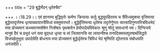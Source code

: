 +++
title = "29 बुद्धेर्भेदन् धृतेश्चैव"

+++
।।18.29।। एवं ज्ञानस्य बुद्धिवृत्तेः कर्मणः क्रियायाः कर्तुः
बुद्ध्युपहितस्य च त्रैविध्यमुक्त्वा वृत्तिमत्या बुद्धेस्तदृत्तेश्च
धृत्याख्यायास्त्रैविध्यं वक्तुमारभते। बुद्धेर्वृत्तिमत्या धृतेश्च
तदृत्तेर्गुणतः सात्त्वादिगुणतस्त्रिविधभेदं मया प्रोच्यमानं कथ्यमानमशेषेण
निःशेषतः पृथक्त्वेन हेयोपादेयविवेकतः श्रुणु श्रोतुं सावधानो भव।
दिग्विजये मानुषं दैवं च प्रभूतं धनं यया बुद्य्धा धृत्या च त्वं जितवानसि
सा त्वयान्यैश्च तनादिसमस्तपुरुषार्थसिद्धये विजयहेतुभूता उपादेयेति बोधनाय
मया प्रोज्यमानं बुद्धेर्धृतेश्च त्रिविधं भेदं श्रृण्विति द्योतनाय
संबोधयति धनंजयेति।
